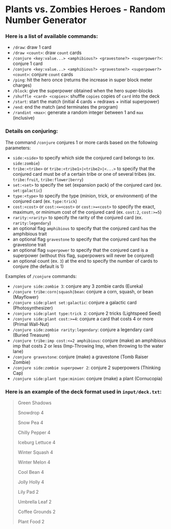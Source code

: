 # Plants vs. Zombies Heroes - Random Number Generator

### Here is a list of available commands:
- `/draw`: draw 1 card
- `/draw <count>`: draw `count` cards
- `/conjure <key:value...> <amphibious?> <gravestone?> <superpower?>`: conjure 1 card
- `/conjure <key:value...> <amphibious?> <gravestone?> <superpower?> <count>`: conjure `count` cards
- `/ping`: hit the hero once (returns the increase in super block meter charges)
- `/block`: give the superpower obtained when the hero super-blocks
- `/shuffle <card> <copies>`: shuffle `copies` copies of `card` into the deck
- `/start`: start the match (initial 4 cards + redraws + initial superpower)
- `/end`: end the match (and terminates the program)
- `/randint <max>`: generate a random integer between 1 and `max` (inclusive)

### Details on conjuring:
The command `/conjure` conjures 1 or more cards based on the following parameters:
- `side:<side>` to specify which side the conjured card belongs to (ex. `side:zombie`)
- `tribe:<tribe>` or `tribe:<tribe1>|<tribe2>|<...>` to specify that the conjured card must be of a certain tribe or one of several tribes (ex. `tribe:fruit`, `tribe:flower|berry`)
- `set:<set>` to specify the set (expansion pack) of the conjured card (ex. `set:galactic`)
- `type:<type>` to specify the type (minion, trick, or environment) of the conjured card (ex. `type:trick`)
- `cost:<cost>` or `cost:<=<cost>` or `cost:>=<cost>` to specify the exact, maximum, or minimum cost of the conjured card (ex. `cost:2`, `cost:>=5`)
- `rarity:<rarity>` to specify the rarity of the conjured card (ex. `rarity:legendary`)
- an optional flag `amphibious` to specify that the conjured card has the amphibious trait
- an optional flag `gravestone` to specify that the conjured card has the gravestone trait
- an optional flag `superpower` to specify that the conjured card is a superpower (without this flag, superpowers will never be conjured)
- an optional count (ex. `3`) at the end to specify the number of cards to conjure (the default is 1)

Examples of `/conjure` commands:
- `/conjure side:zombie 3`: conjure any 3 zombie cards (Eureka)
- `/conjure tribe:corn|squash|bean`: conjure a corn, squash, or bean (Mayflower)
- `/conjure side:plant set:galactic`: conjure a galactic card (Photosynthesizer)
- `/conjure side:plant type:trick 2`: conjure 2 tricks (Lightspeed Seed)
- `/conjure side:plant cost:>=4`: conjure a card that costs 4 or more (Primal Wall-Nut)
- `/conjure side:zombie rarity:legendary`: conjure a legendary card (Buried Treasure)
- `/conjure tribe:imp cost:<=2 amphibious`: conjure (make) an amphibious imp that costs 2 or less (Imp-Throwing Imp, when throwing to the water lane)
- `/conjure gravestone`: conjure (make) a gravestone (Tomb Raiser Zombie)
- `/conjure side:zombie superpower 2`: conjure 2 superpowers (Thinking Cap)
- `/conjure side:plant type:minion`: conjure (make) a plant (Cornucopia)

### Here is an example of the deck format used in `input/deck.txt`:
> Green Shadows
>
> Snowdrop 4
>
> Snow Pea 4
>
> Chilly Pepper 4
>
> Iceburg Lettuce 4
>
> Winter Squash 4
>
> Winter Melon 4
>
> Cool Bean 4
>
> Jolly Holly 4
>
> Lily Pad 2
>
> Umbrella Leaf 2
>
> Coffee Grounds 2
>
> Plant Food 2